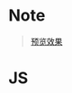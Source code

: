 Note
===

> [预览效果](https://wispamulet.github.io/js30-practice/04%20-%20Array%20Cardio%20Day%201/index.html)

JS
===
